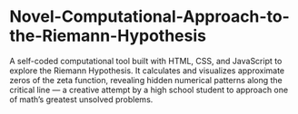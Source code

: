 # Novel-Computational-Approach-to-the-Riemann-Hypothesis
A self-coded computational tool built with HTML, CSS, and JavaScript to explore the Riemann Hypothesis. It calculates and visualizes approximate zeros of the zeta function, revealing hidden numerical patterns along the critical line — a creative attempt by a high school student to approach one of math’s greatest unsolved problems.
